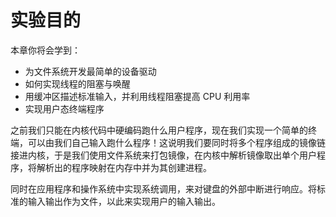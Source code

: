 # 实验目的

本章你将会学到：

- 为文件系统开发最简单的设备驱动
- 如何实现线程的阻塞与唤醒
- 用缓冲区描述标准输入，并利用线程阻塞提高 CPU 利用率
- 实现用户态终端程序

之前我们只能在内核代码中硬编码跑什么用户程序，现在我们实现一个简单的终端，可以由我们自己输入跑什么程序！这说明我们要同时将多个程序组成的镜像链接进内核，于是我们使用文件系统来打包镜像，在内核中解析镜像取出单个用户程序，将解析出的程序映射在内存中并为其创建进程。

同时在应用程序和操作系统中实现系统调用，来对键盘的外部中断进行响应。将标准的输入输出作为文件，以此来实现用户的输入输出。


